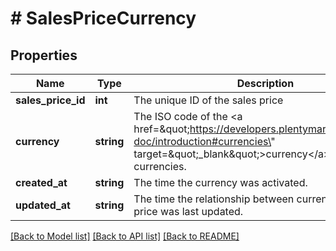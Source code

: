 # # SalesPriceCurrency

## Properties

Name | Type | Description | Notes
------------ | ------------- | ------------- | -------------
**sales_price_id** | **int** | The unique ID of the sales price | [optional]
**currency** | **string** | The ISO code of the &lt;a href&#x3D;\&quot;https://developers.plentymarkets.com/rest-doc/introduction#currencies\&quot; target&#x3D;\&quot;_blank\&quot;&gt;currency&lt;/a&gt;; -1 &#x3D; all currencies. | [optional]
**created_at** | **string** | The time the currency was activated. | [optional]
**updated_at** | **string** | The time the relationship between currency and sales price was last updated. | [optional]

[[Back to Model list]](../../README.md#models) [[Back to API list]](../../README.md#endpoints) [[Back to README]](../../README.md)
